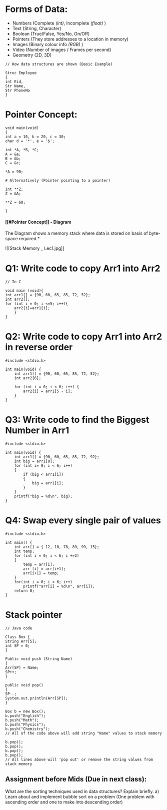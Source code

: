 # Forms of Data:

- Numbers (Complete *(int)*, Incomplete *(float)* )
- Text (String, Character)
- Boolean (True/False, Yes/No, On/Off)
- Pointers (They store addresses to a location in memory)
- Images (Binary colour info *(RGB)* )
- Video (Number of images / Frames per second)
- Geometry (2D, 3D) 

```
// How data structures are shown (Basic Example)

Struc Employee
{
int Eid,
Str Name,
Str PhoneNo
}
```

# Pointer Concept:

```
void main(void)
{
int a = 10, b = 20, c = 30;
char d = '*', e = '$';

int *A, *B, *C;
A = &a;
B = &b;
C = &c;

*A = 90;

# Alternatively (Pointer pointing to a pointer)

int **Z;
Z = &A;

**Z = 60;

}
```


#### [[#Pointer Concept]] - Diagram

The Diagram shows a memory stack where data is stored on basis of byte-space required.* 

![[Stack Memory _ Lec1.jpg]]
# Q1: Write code to copy Arr1 into Arr2

```
// In C

void main (void){
int arr1[] = {90, 60, 65, 85, 72, 52};
int arr2[];
for (int i = 0; i <=5; i++){
	arr2[i]=arr1[i];
	}
}
```

# Q2: Write code to copy Arr1 into Arr2 in reverse order

```
#include <stdio.h>

int main(void) {
    int arr1[] = {90, 60, 65, 85, 72, 52};
    int arr2[6];  

    for (int i = 0; i < 6; i++) {
        arr2[i] = arr1[5 - i];  
    }
}

```

# Q3: Write code to find the Biggest Number in Arr1

```
#include <stdio.h>

int main(void) {
    int arr1[] = {90, 60, 65, 85, 72, 92};
    int big = arr1[0];
    for (int i= 0; i < 6; i++)
    {
	    if (big < arr1[i])
	    {
		    big = arr1[i];
		}
    }  
    printf("big = %d\n", big);
}
```

# Q4: Swap every single pair of values

```
#include <stdio.h>

int main() {
    int arr[] = { 12, 10, 78, 89, 99, 15};
    int temp;
    for (int i = 0; i < 6; i +=2)
    {
        temp = arr[i];
        arr [i] = arr[i+1];
        arr[i+1] = temp;
    }
    for(int i = 0; i < 6; i++)
        printf("arr[i] = %d\n", arr[i]);
    return 0;
}
```

# Stack pointer 

```
// Java code

Class Box {
String Arr[5];
int SP = 0; 
}

Public void push (String Name)
{
Arr[SP] = Name;
SP++;
}

public void pop()
{
SP--;
System.out.println(Arr[SP]);
}

Box b = new Box();
b.push("English");
b.push("Math");
b.push("Physics");
b.push("Chemistry");
// All of the code above will add string "Name" values to stack memory

b.pop();
b.pop();
b.pop();
b.pop();
// All lines above will 'pop out' or remove the string values from stack memory
```

## Assignment before Mids (Due in next class):

 What are the sorting techniques used in data structures? Explain briefly. 
a) Learn about and implement bubble sort on a problem (One problem with ascending order and one to make into descending order)